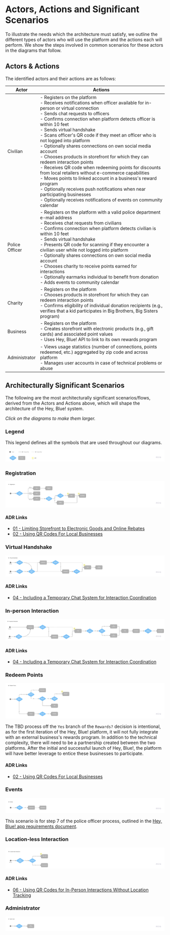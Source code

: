# Actors, Actions and Significant Scenarios

To illustrate the needs which the architecture must satisfy, we outline the different types of actors who will use the platform and the actions each will perform. We show the steps involved in common scenarios for these actors in the diagrams that follow.


## Actors & Actions

The identified actors and their actions are as follows:

| Actor          | Actions |
| -------------- | ------- |
| Civilian       | - Registers on the platform<br />- Receives notifications when officer available for in-person or virtual connection<br />- Sends chat requests to officers<br />- Confirms connection when platform detects officer is within 10 feet<br />- Sends virtual handshake<br />- Scans officer's QR code if they meet an officer who is not logged into platform<br />- Optionally shares connections on own social media account<br />- Chooses products in storefront for which they can redeem interaction points<br />- Receives QR code when redeeming points for discounts from local retailers without e-commerce capabilities<br />- Moves points to linked account in a business's reward program<br />- Optionally receives push notifications when near participating businesses<br />- Optionally receives notifications of events on community calendar<br />| 
| Police Officer | - Registers on the platform with a valid police department e-mail address<br />- Receives chat requests from civilians<br />- Confirms connection when platform detects civilian is within 10 feet<br />- Sends virtual handshake<br />- Presents QR code for scanning if they encounter a civilian user while not logged into platform<br />- Optionally shares connections on own social media account<br />- Chooses charity to receive points earned for interactions<br />- Optionally earmarks individual to benefit from donation<br />- Adds events to community calendar<br />|
| Charity        | - Registers on the platform<br />- Chooses products in storefront for which they can redeem interaction points<br />- Confirms eligibility of individual donation recipients (e.g., verifies that a kid participates in Big Brothers, Big Sisters program)<br />|
| Business       | - Registers on the platform<br />- Creates storefront with electronic products (e.g., gift cards) and associated point values<br />- Uses Hey, Blue! API to link to its own rewards program<br />|
| Administrator  | - Views usage statistics (number of connections, points redeemed, etc.) aggregated by zip code and across platform<br />- Manages user accounts in case of technical problems or abuse<br />|

## Architecturally Significant Scenarios

The following are the most architecturally significant scenarios/flows, derived from the Actors and Actions above, which will shape the architecture of the Hey, Blue! system.

_Click on the diagrams to make them larger._

### Legend

This legend defines all the symbols that are used throughout our diagrams.

![Legend](./../assets/scenario-legend.jpg)

### Registration

![Registration Scenario](./../assets/scenario-01.jpg)

#### ADR Links
- [01 - Limiting Storefront to Electronic Goods and Online Rebates](./adr/01-electronic-goods.md)
- [02 - Using QR Codes For Local Businesses](./adr/02-business-qr-codes.md)

### Virtual Handshake

![Virtual Handshake Scenario](./../assets/scenario-02.jpg)

#### ADR Links
- [04 - Including a Temporary Chat System for Interaction Coordination](./adr/04-chats.md)

### In-person Interaction

![Interactive Scenario](./../assets/scenario-03.jpg)

#### ADR Links
- [04 - Including a Temporary Chat System for Interaction Coordination](./adr/04-chats.md)

### Redeem Points

![Redeem Points Scenario](./../assets/scenario-04.jpg)

The TBD process off the `Yes` branch of the `Rewards?` decision is intentional, as for the first iteration of the Hey, Blue! platform, it will not fully integrate with an external business's rewards program. In addition to the technical complexity, there will need to be a partnership created between the two platforms. After the initial and successful launch of Hey, Blue!, the platform will have better leverage to entice these businesses to participate.

#### ADR Links
- [02 - Using QR Codes For Local Businesses](./adr/02-business-qr-codes.md)

### Events

![Events Scenario](./../assets/scenario-05.jpg)

This scenario is for step 7 of the police officer process, outlined in the [Hey, Blue! app requirements document](https://docs.google.com/document/d/10o-4eEzFo005pqDt_ORCztzaQCQ_9FNWYrxFasou3Eo).

### Location-less Interaction

![Locationless Interaction Scenario](./../assets/scenario-06.jpg)

#### ADR Links
- [06 - Using QR Codes for In-Person Interactions Without Location Tracking](./adr/06-interaction-no-location.md)

### Administrator

![Adminitrator Scenario](./../assets/scenario-07.jpg)
